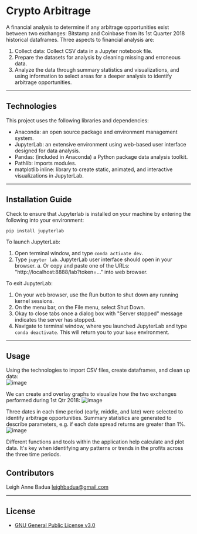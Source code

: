 # Crypto Arbitrage
A financial analysis to determine if any arbitrage opportunities exist between two exchanges: Bitstamp and Coinbase from its 1st Quarter 2018 historical dataframes. Three aspects to financial analysis are:
  1. Collect data: Collect CSV data in a Jupyter notebook file.
  2. Prepare the datasets for analysis by cleaning missing and erroneous data.
  3. Analyze the data through summary statistics and visualizations, and using information to select areas for a deeper analysis to identify arbitrage opportunities. 

---

## Technologies

This project uses the following libraries and dependencies:
+ Anaconda: an open source package and environment management system.
+ JupyterLab: an extensive environment using web-based user interface designed for data analysis. 
+ Pandas: (included in Anaconda) a Python package data analysis toolkit.
+ Pathlib: imports modules.
+ matplotlib inline: library to create static, animated, and interactive visualizations in JupyterLab.

---

## Installation Guide

Check to ensure that Jupyterlab is installed on your machine by entering the following into your environment:
```
pip install jupyterlab
```
To launch JupyterLab:
  1. Open terminal window, and type ```conda activate dev```.
  2. Type ```jupyter lab```. JupyterLab user interface should open in your browser. 
      a. Or copy and paste one of the URLs: "http://localhost:8888/lab?token=..." into web browser. 

To exit JupyterLab:
  1. On your web browser, use the Run button to shut down any running kernel sessions.
  2. On the menu bar, on the File menu, select Shut Down. 
  3. Okay to close tabs once a dialog box with "Server stopped" message indicates the server has stopped. 
  4. Navigate to terminal window, where you launched JupyterLab and type ```conda deactivate```. This will return you to your ```base``` environment. 

---
## Usage 

Using the technologies to import CSV files, create dataframes, and clean up data:  
![image](https://user-images.githubusercontent.com/96001018/150673359-29ef544d-517c-4305-bdbd-8fb4af73445c.png)

We can create and overlay graphs to visualize how the two exchanges performed during 1st Qtr 2018:
![image](https://user-images.githubusercontent.com/96001018/150673618-4087b2c2-3a79-4ff1-b7eb-9563ebf8f1e2.png)

Three dates in each time period (early, middle, and late) were selected to identify arbitrage opportunities. Summary statistics are generated to describe parameters, e.g. if each date spread returns are greater than 1%.   
![image](https://user-images.githubusercontent.com/96001018/150674079-2be88fbb-1aa2-4183-af52-7100e2241496.png)

Different functions and tools within the application help calculate and plot data. It's key when identifying any patterns or trends in the profits across the three time periods. 

## Contributors

Leigh Anne Badua leighbadua@gmail.com 

---

## License

+ [GNU General Public License v3.0](https://choosealicense.com/licenses/gpl-3.0/)
